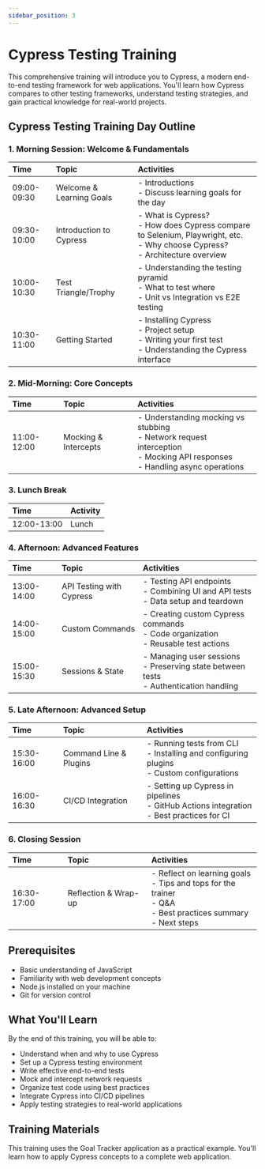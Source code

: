 ```yaml
---
sidebar_position: 3
---
```


# Cypress Testing Training

This comprehensive training will introduce you to Cypress, a modern end-to-end testing framework for web applications. You'll learn how Cypress compares to other testing frameworks, understand testing strategies, and gain practical knowledge for real-world projects.

## Cypress Testing Training Day Outline

### 1. Morning Session: Welcome & Fundamentals

| Time        | Topic                    | Activities                                                                                                                         |
| :---------- | :----------------------- | :--------------------------------------------------------------------------------------------------------------------------------- |
| 09:00-09:30 | Welcome & Learning Goals | - Introductions <br /> - Discuss learning goals for the day |
| 09:30-10:00 | Introduction to Cypress  | - What is Cypress? <br /> - How does Cypress compare to Selenium, Playwright, etc. <br /> - Why choose Cypress? <br /> - Architecture overview |
| 10:00-10:30 | Test Triangle/Trophy     | - Understanding the testing pyramid <br /> - What to test where <br /> - Unit vs Integration vs E2E testing |
| 10:30-11:00 | Getting Started          | - Installing Cypress <br /> - Project setup <br /> - Writing your first test <br /> - Understanding the Cypress interface |

### 2. Mid-Morning: Core Concepts

| Time        | Topic                    | Activities                                                                                                                                        |
| :---------- | :----------------------- | :------------------------------------------------------------------------------------------------------------------------------------------------ |
| 11:00-12:00 | Mocking & Intercepts     | - Understanding mocking vs stubbing <br /> - Network request interception <br /> - Mocking API responses <br /> - Handling async operations |

### 3. Lunch Break

| Time        | Activity |
| :---------- | :------- |
| 12:00-13:00 | Lunch    |

### 4. Afternoon: Advanced Features

| Time        | Topic                    | Activities                                                                                         |
| :---------- | :----------------------- | :------------------------------------------------------------------------------------------------- |
| 13:00-14:00 | API Testing with Cypress | - Testing API endpoints <br /> - Combining UI and API tests <br /> - Data setup and teardown |
| 14:00-15:00 | Custom Commands          | - Creating custom Cypress commands <br /> - Code organization <br /> - Reusable test actions |
| 15:00-15:30 | Sessions & State         | - Managing user sessions <br /> - Preserving state between tests <br /> - Authentication handling |

### 5. Late Afternoon: Advanced Setup

| Time        | Topic                    | Activities                 |
| :---------- | :----------------------- | :------------------------- |
| 15:30-16:00 | Command Line & Plugins   | - Running tests from CLI <br /> - Installing and configuring plugins <br /> - Custom configurations |
| 16:00-16:30 | CI/CD Integration        | - Setting up Cypress in pipelines <br /> - GitHub Actions integration <br /> - Best practices for CI |

### 6. Closing Session

| Time        | Topic   | Activities                 |
| :---------- | :------ | :------------------------- |
| 16:30-17:00 | Reflection & Wrap-up | - Reflect on learning goals <br /> - Tips and tops for the trainer <br /> - Q&A <br /> - Best practices summary <br /> - Next steps |

## Prerequisites

- Basic understanding of JavaScript
- Familiarity with web development concepts
- Node.js installed on your machine
- Git for version control

## What You'll Learn

By the end of this training, you will be able to:

- Understand when and why to use Cypress
- Set up a Cypress testing environment
- Write effective end-to-end tests
- Mock and intercept network requests
- Organize test code using best practices
- Integrate Cypress into CI/CD pipelines
- Apply testing strategies to real-world applications

## Training Materials

This training uses the Goal Tracker application as a practical example. You'll learn how to apply Cypress concepts to a complete web application. 
